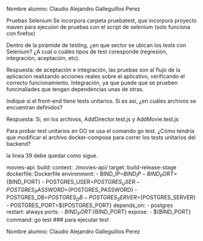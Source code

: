 Nombre alumno: Claudio Alejandro Galleguillos Perez

Pruebas Selenium
Se incorpora carpeta pruebatest, que incorpora proyecto maven para ejecuion de pruebas con el script de selenium (solo funciona con firefox)

Dentro de la pirámide de testing, ¿en que sector se ubican los tests con Selenium? ¿A cuál o cuáles tipos de test coresponde (regresión, integración, aceptación, etc).

Respuesta: de aceptación e integración, las pruebas son al flujo de la aplicacion realizando acciones reales sobre el aplicativo, verificando el correcto funcionamiento.
Integración, ya que puede que se prueben funcinaliades que tengan dependencias unas de otras.

Indique si el front-end tiene tests unitarios. Si es así, ¿en cuáles archivos se encuentran definidos?

Respuesta: Si, en los archivos, AddDirector.test.js y AddMovie.test.js

Para probar test unitarios en GO se usa el comando go test. ¿Cómo tendría que modificar el archivo docker-compose para correr los tests unitarios del backend?

la linea 39 debe quedar como sigue.

movies-api:
    build:
      context: ./movies-api/
      target: build-release-stage
      dockerfile: Dockerfile
    environment:
      - BIND_IP=${BIND_IP}
      - BIND_PORT=${BIND_PORT}
      - POSTGRES_USER=${POSTGRES_USER}
      - POSTGRES_PASSWORD=${POSTGRES_PASSWORD}
      - POSTGRES_DB=${POSTGRES_DB}
      - POSTGRES_SERVER=${POSTGRES_SERVER}
      - POSTGRES_PORT=${POSTGRES_PORT}
    depends_on:
      - postgres  
    restart: always
    ports:
      - ${BIND_PORT}:${BIND_PORT}
    expose:
      - ${BIND_PORT}
    command: go test  ### para ejecutar test

Nombre alumno: Claudio Alejandro Galleguillos Perez